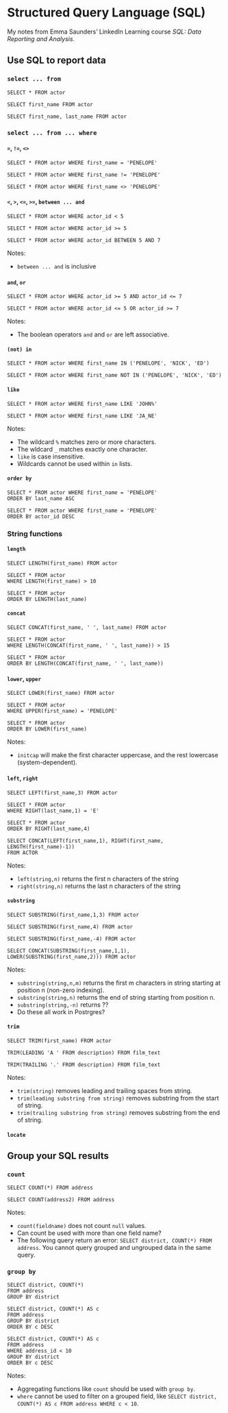 # Structured Query Language (SQL)

My notes from Emma Saunders’ LinkedIn Learning course *SQL: Data Reporting and Analysis*.

## Use SQL to report data

### `select ... from`

```
SELECT * FROM actor

SELECT first_name FROM actor

SELECT first_name, last_name FROM actor
```

###  `select ... from ... where`

#### `=`, `!=`, `<>`

```
SELECT * FROM actor WHERE first_name = 'PENELOPE'

SELECT * FROM actor WHERE first_name != 'PENELOPE'

SELECT * FROM actor WHERE first_name <> 'PENELOPE'
```

#### `<`, `>`, `<=`, `>=`, `between ... and`

```
SELECT * FROM actor WHERE actor_id < 5

SELECT * FROM actor WHERE actor_id >= 5

SELECT * FROM actor WHERE actor_id BETWEEN 5 AND 7
```

Notes:
- `between ... and` is inclusive

#### `and`, `or`

```
SELECT * FROM actor WHERE actor_id >= 5 AND actor_id <= 7

SELECT * FROM actor WHERE actor_id <= 5 OR actor_id >= 7
```

Notes:
- The boolean operators `and` and `or` are left associative.

#### `(not) in`

```
SELECT * FROM actor WHERE first_name IN ('PENELOPE', 'NICK', 'ED')

SELECT * FROM actor WHERE first_name NOT IN ('PENELOPE', 'NICK', 'ED')
```

#### `like`

```
SELECT * FROM actor WHERE first_name LIKE 'JOHN%'

SELECT * FROM actor WHERE first_name LIKE 'JA_NE'
```

Notes:
- The wildcard `%` matches zero or more characters.
- The wldcard `_` matches exactly one character.
- `like` is case insensitive.
- Wildcards cannot be used within `in` lists. 

#### `order by`

```
SELECT * FROM actor WHERE first_name = 'PENELOPE'
ORDER BY last_name ASC

SELECT * FROM actor WHERE first_name = 'PENELOPE'
ORDER BY actor_id DESC
```

### String functions

#### `length`

```
SELECT LENGTH(first_name) FROM actor

SELECT * FROM actor
WHERE LENGTH(first_name) > 10

SELECT * FROM actor
ORDER BY LENGTH(last_name)
```

#### `concat` 

```
SELECT CONCAT(first_name, ' ', last_name) FROM actor

SELECT * FROM actor
WHERE LENGTH(CONCAT(first_name, ' ', last_name)) > 15

SELECT * FROM actor
ORDER BY LENGTH(CONCAT(first_name, ' ', last_name))
```

#### `lower`, `upper`

```
SELECT LOWER(first_name) FROM actor

SELECT * FROM actor
WHERE UPPER(first_name) = 'PENELOPE'

SELECT * FROM actor
ORDER BY LOWER(first_name)
```

Notes:
- `initcap` will make the first character uppercase, and the rest lowercase (system-dependent).

#### `left`, `right`

```
SELECT LEFT(first_name,3) FROM actor

SELECT * FROM actor
WHERE RIGHT(last_name,1) = 'E'

SELECT * FROM actor
ORDER BY RIGHT(last_name,4)

SELECT CONCAT(LEFT(first_name,1), RIGHT(first_name, LENGTH(first_name)-1))
FROM ACTOR
```

Notes:
- `left(string,n)` returns the first n characters of the string
- `right(string,n)` returns the last n characters of the string

#### `substring`

```
SELECT SUBSTRING(first_name,1,3) FROM actor

SELECT SUBSTRING(first_name,4) FROM actor

SELECT SUBSTRING(first_name,-4) FROM actor

SELECT CONCAT(SUBSTRING(first_name,1,1), LOWER(SUBSTRING(first_name,2))) FROM actor
```

Notes:
- `substring(string,n,m)` returns the first m characters in string starting at position n (non-zero indexing).
- `substring(string,n)` returns the end of string starting from position n.
- `substring(string,-n)` returns ??
- Do these all work in Postrgres?

#### `trim`

```
SELECT TRIM(first_name) FROM actor

TRIM(LEADING 'A ' FROM description) FROM film_text

TRIM(TRAILING '.' FROM description) FROM film_text
```

Notes:
- `trim(string)` removes leading and trailing spaces from string.
- `trim(leading substring from string)` removes substring from the start of string.
- `trim(trailing substring from string)` removes substring from the end of string.

#### `locate`

## Group your SQL results

### `count`

```
SELECT COUNT(*) FROM address

SELECT COUNT(address2) FROM address
```

Notes:
- `count(fieldname)` does not count `null` values.
- Can count be used with more than one field name?
- The following query return an error: `SELECT district, COUNT(*) FROM address`. You cannot query grouped and ungrouped data in the same query.

### `group by`

```
SELECT district, COUNT(*)
FROM address
GROUP BY district

SELECT district, COUNT(*) AS c
FROM address
GROUP BY district
ORDER BY c DESC

SELECT district, COUNT(*) AS c
FROM address
WHERE address_id < 10
GROUP BY district
ORDER BY c DESC
```

Notes:
- Aggregating functions like `count` should be used with `group by`.
- `where` cannot be used to filter on a grouped field, like `SELECT district, COUNT(*) AS c FROM address WHERE c < 10`.




